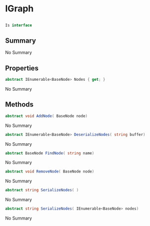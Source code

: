 # IGraph

## 
```c#
Is interface
```

## Summary

No Summary
## Properties

```c#
abstract IEnumerable<BaseNode> Nodes { get; } 
```
No Summary
## Methods

```c#
abstract void AddNode( BaseNode node) 
```
No Summary
```c#
abstract IEnumerable<BaseNode> DeserializeNodes( string buffer) 
```
No Summary
```c#
abstract BaseNode FindNode( string name) 
```
No Summary
```c#
abstract void RemoveNode( BaseNode node) 
```
No Summary
```c#
abstract string SerializeNodes( ) 
```
No Summary
```c#
abstract string SerializeNodes( IEnumerable<BaseNode> nodes) 
```
No Summary
